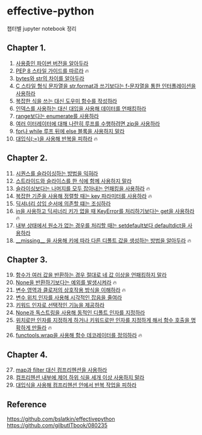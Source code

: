 # effective-python

챕터별 jupyter notebook 정리

## Chapter 1.
1. [사용중인 파이썬 버전을 알아두라](https://nbviewer.jupyter.org/github/toriving/effective-python/blob/main/chapter1/better_way_1.ipynb)
2. [PEP 8 스타일 가이드를 따르라](https://nbviewer.jupyter.org/github/toriving/effective-python/blob/main/chapter1/better_way_2.ipynb) 🔥
3. [bytes와 str의 차이를 알아두라](https://nbviewer.jupyter.org/github/toriving/effective-python/blob/main/chapter1/better_way_3.ipynb)
4. [C 스타일 형식 문자열을 str.format과 쓰기보다는 f-문자열을 통한 인터폴레이션을 사용하라](https://nbviewer.jupyter.org/github/toriving/effective-python/blob/main/chapter1/better_way_4.ipynb)
5. [복잡한 식을 쓰는 대신 도우미 함수를 작성하라](https://nbviewer.jupyter.org/github/toriving/effective-python/blob/main/chapter1/better_way_5.ipynb)
6. [인덱스를 사용하는 대신 대입을 사용해 데이터를 언패킹하라](https://nbviewer.jupyter.org/github/toriving/effective-python/blob/main/chapter1/better_way_6.ipynb)
7. [range보다는 enumerate를 사용하라](https://nbviewer.jupyter.org/github/toriving/effective-python/blob/main/chapter1/better_way_7.ipynb)
8. [여러 이터레이터에 대해 나란히 루프를 수행하려면 zip을 사용하라](https://nbviewer.jupyter.org/github/toriving/effective-python/blob/main/chapter1/better_way_8.ipynb)
9. [for나 while 루프 뒤에 else 블록을 사용하지 말라](https://nbviewer.jupyter.org/github/toriving/effective-python/blob/main/chapter1/better_way_9.ipynb)
10. [대입식(:=)을 사용해 반복을 피하라](https://nbviewer.jupyter.org/github/toriving/effective-python/blob/main/chapter1/better_way_10.ipynb) 🔥

## Chapter 2.
11. [시퀀스를 슬라이싱하는 방법을 익혀라](https://nbviewer.jupyter.org/github/toriving/effective-python/blob/main/chapter2/better_way_11.ipynb)
12. [스트라이드와 슬라이스를 한 식에 함께 사용하지 말라](https://nbviewer.jupyter.org/github/toriving/effective-python/blob/main/chapter2/better_way_12.ipynb)
13. [슬라이싱보다는 나머지를 모두 잡아내는 언패킹을 사용하라](https://nbviewer.jupyter.org/github/toriving/effective-python/blob/main/chapter2/better_way_13.ipynb) 🔥
14. [복잡한 기준을 사용해 정렬할 때는 key 파라미터를 사용하라](https://nbviewer.jupyter.org/github/toriving/effective-python/blob/main/chapter2/better_way_14.ipynb) 🔥
15. [딕셔너리 삽입 순서에 의존할 떄는 조심하라](https://nbviewer.jupyter.org/github/toriving/effective-python/blob/main/chapter2/better_way_15.ipynb)
16. [in을 사용하고 딕셔너리 키가 없을 때 KeyError를 처리하기보다는 get을 사용하라](https://nbviewer.jupyter.org/github/toriving/effective-python/blob/main/chapter2/better_way_16.ipynb) 🔥
17. [내부 상태에서 원소가 없는 경우를 처리할 때는 setdefault보다 defaultdict을 사용하라](https://nbviewer.jupyter.org/github/toriving/effective-python/blob/main/chapter2/better_way_17.ipynb)
18. [\_\_missing\_\_ 을 사용해 키에 따라 다른 디폴트 값을 생성하는 방법을 알아두라](https://nbviewer.jupyter.org/github/toriving/effective-python/blob/main/chapter2/better_way_18.ipynb) 🔥

## Chapter 3.
19. [함수가 여러 값을 반환하는 경우 절대로 네 값 이상을 언패킹하지 말라](https://nbviewer.jupyter.org/github/toriving/effective-python/blob/main/chapter3/better_way_19.ipynb)
20. [None을 반환하기보다는 예외를 발생시켜라](https://nbviewer.jupyter.org/github/toriving/effective-python/blob/main/chapter3/better_way_20.ipynb) 🔥
21. [변수 영역과 클로저의 상호작용 방식을 이해하라](https://nbviewer.jupyter.org/github/toriving/effective-python/blob/main/chapter3/better_way_21.ipynb) 🔥
22. [변수 위치 인자를 사용해 시각적인 잡음을 줄여라](https://nbviewer.jupyter.org/github/toriving/effective-python/blob/main/chapter3/better_way_22.ipynb)
23. [키워드 인자로 선택적인 기능을 제공하라](https://nbviewer.jupyter.org/github/toriving/effective-python/blob/main/chapter3/better_way_23.ipynb)
24. [None과 독스트링을 사용해 동적인 디폴트 인자를 지정하라](https://nbviewer.jupyter.org/github/toriving/effective-python/blob/main/chapter3/better_way_24.ipynb)
25. [위치로만 인자를 지정하게 하거나 키워드로만 인자를 지정하게 해서 함수 호출을 명확하게 만들라](https://nbviewer.jupyter.org/github/toriving/effective-python/blob/main/chapter3/better_way_25.ipynb) 🔥
26. [functools.wrap을 사용해 함수 데코레이터를 정의하라](https://nbviewer.jupyter.org/github/toriving/effective-python/blob/main/chapter3/better_way_26.ipynb) 🔥

## Chapter 4.
27. [map과 filter 대신 컴프리헨션을 사용하라](https://nbviewer.jupyter.org/github/toriving/effective-python/blob/main/chapter4/better_way_27.ipynb)
28. [컴프리헨션 내부에 제어 하위 식을 세개 이상 사용하지 말라](https://nbviewer.jupyter.org/github/toriving/effective-python/blob/main/chapter4/better_way_28.ipynb)
29. [대입식을 사용해 컴프리헨션 안에서 반복 작업을 피하라](https://nbviewer.jupyter.org/github/toriving/effective-python/blob/main/chapter4/better_way_29.ipynb)

## Reference
https://github.com/bslatkin/effectivepython  
https://github.com/gilbutITbook/080235
